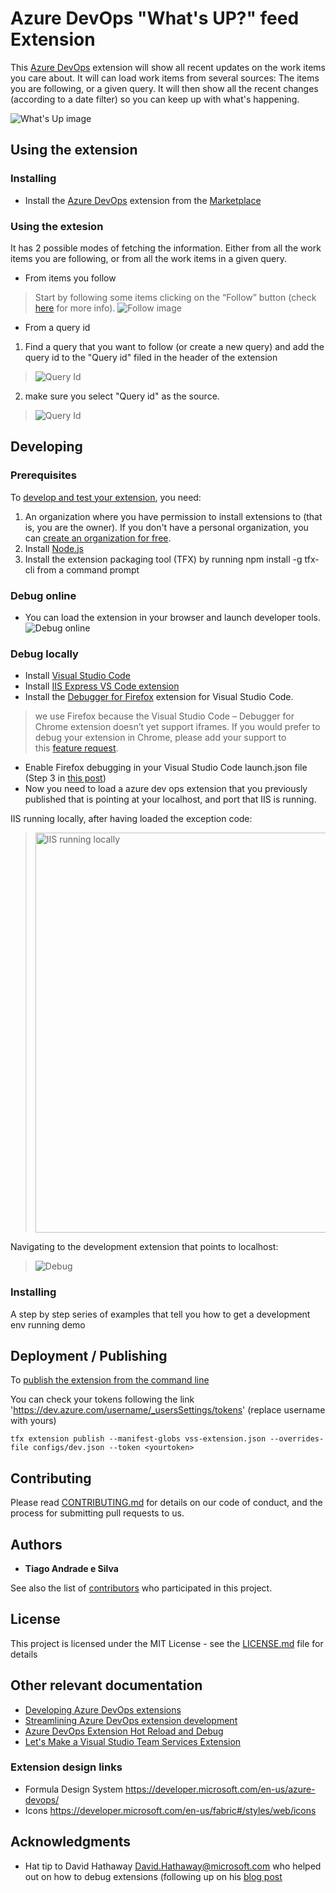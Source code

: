 # Azure DevOps "What's UP?" feed Extension 

This [Azure DevOps](http://azure.com/devops) extension will show all recent updates on the work items you care about. 
It will can load work items from several sources: The items you are following, or a given query. 
It will then show all the recent changes (according to a date filter) so you can keep up with what's happening.

![What's Up image](docs/images/feed_overview.png)

## Using the extension

### Installing
* Install the [Azure DevOps](http://azure.com/devops) extension from the [Marketplace](https://marketplace.visualstudio.com/manage/publishers/tiagoandradeesilva)

### Using the extesion

It has 2 possible modes of fetching the information. Either from all the work items you are following, or from all the work items in a given query.

* From items you follow

> Start by following some items clicking on the “Follow” button (check [here](https://docs.microsoft.com/en-us/azure/devops/boards/work-items/follow-work-items?view=azure-devops#follow-a-work-item) for more info).
![Follow image](https://docs.microsoft.com/en-us/azure/devops/boards/work-items/media/follow-work/follow-work-item.png?view=azure-devops)


* From a query id

1. Find a query that you want to follow (or create a new query) and add the query id to the "Query id" filed in the header of the extension

> ![Query Id](docs/images/queryid.png)

2. make sure you select "Query id" as the source.

> ![Query Id](docs/images/queryidext.png)

## Developing

### Prerequisites
To [develop and test your extension](https://docs.microsoft.com/en-us/azure/devops/extend/get-started/node?view=azure-devops), you need:
1.  An organization where you have permission to install extensions to (that is, you are the owner).
If you don't have a personal organization, you can [create an organization for free](https://app.vsaex.visualstudio.com/profile/account).
2.  Install [Node.js](https://nodejs.org/)
3. Install the extension packaging tool (TFX) by running npm install -g tfx-cli from a command prompt

### Debug online
* You can load the extension in your browser and launch developer tools. 
![Debug online](docs/images/debugonline.png)

### Debug locally
* Install [Visual Studio Code](https://code.visualstudio.com/)
* Install [IIS Express VS Code extension](https://marketplace.visualstudio.com/items?itemName=warren-buckley.iis-express)
* Install the [Debugger for Firefox](https://marketplace.visualstudio.com/items?itemName=hbenl.vscode-firefox-debug) extension for Visual Studio Code.
>we use Firefox because the Visual Studio Code – Debugger for Chrome extension doesn’t yet support iframes. If you would prefer to debug your extension in Chrome, please add your support to this [feature request](https://github.com/microsoft/vscode-chrome-debug/issues/786).
*  Enable Firefox debugging in your Visual Studio Code launch.json file (Step 3 in [this post](https://devblogs.microsoft.com/devops/streamlining-azure-devops-extension-development/))
* Now you need to load a azure dev ops extension that you previously published that is pointing at your localhost, and port that IIS is running.

IIS running locally, after having loaded the exception code:

> <img src="docs/images/iisexpress.png" alt="IIS running locally" width="640"/>

Navigating to the development extension that points to localhost:

> ![Debug](docs/images/debug.png)

### Installing

A step by step series of examples that tell you how to get a development env running demo

## Deployment / Publishing

To [publish the extension from the command line](https://docs.microsoft.com/en-us/azure/devops/extend/publish/command-line?view=azure-devops)

You can check your tokens following the link 'https://dev.azure.com/username/_usersSettings/tokens' (replace username with yours)

```
tfx extension publish --manifest-globs vss-extension.json --overrides-file configs/dev.json --token <yourtoken>
```

## Contributing

Please read [CONTRIBUTING.md](https://gist.github.com/PurpleBooth/b24679402957c63ec426) for details on our code of conduct, and the process for submitting pull requests to us.

## Authors

* **Tiago Andrade e Silva** 

See also the list of [contributors](https://github.com/tiagonmas/azdo.ext.whatsup/contributors) who participated in this project.

## License

This project is licensed under the MIT License - see the [LICENSE.md](LICENSE.md) file for details

## Other relevant documentation

* [Developing Azure DevOps extensions](https://docs.microsoft.com/en-us/azure/devops/extend/overview?toc=%2Fazure%2Fdevops%2Fextend%2Ftoc.json&bc=%2Fazure%2Fdevops%2Fextend%2Fbreadcrumb%2Ftoc.json&view=azure-devops)
* [Streamlining Azure DevOps extension development](https://devblogs.microsoft.com/devops/streamlining-azure-devops-extension-development/)
* [Azure DevOps Extension Hot Reload and Debug](https://github.com/microsoft/azure-devops-extension-hot-reload-and-debug)
* [Let's Make a Visual Studio Team Services Extension](https://www.nocture.dk/2016/01/02/lets-make-a-visual-studio-team-services-extension/)

### Extension design links
* Formula Design System https://developer.microsoft.com/en-us/azure-devops/
* Icons https://developer.microsoft.com/en-us/fabric#/styles/web/icons

## Acknowledgments

* Hat tip to David Hathaway <David.Hathaway@microsoft.com> who helped out on how to debug extensions (following up on his [blog post](https://devblogs.microsoft.com/devops/streamlining-azure-devops-extension-development/)


